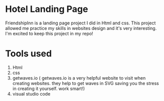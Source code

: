 # Hotel Landing Page
FriendshipInn is a landing page project I did in Html and css. This project allowed me practice my skills in websites design and it's very interesting.
I'm excited to keep this project in my repo!

# Tools used
1. Html
2. css
3. getwaves.io ( getwaves.io is a very helpful website to visit when creating websites. they help to get waves in SVG saving you the stress in creating it yourself. work smart!)
4. visual studio code    
